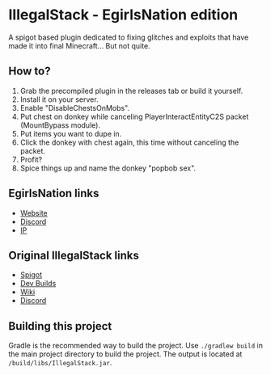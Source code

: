# IllegalStack - EgirlsNation edition
A spigot based plugin dedicated to fixing glitches and exploits that have made it into final Minecraft... But not quite.


## How to?
1. Grab the precompiled plugin in the releases tab or build it yourself.
2. Install it on your server.
3. Enable "DisableChestsOnMobs".
4. Put chest on donkey while canceling PlayerInteractEntityC2S packet (MountBypass module).
5. Put items you want to dupe in.
6. Click the donkey with chest again, this time without canceling the packet.
7. Profit?
8. Spice things up and name the donkey "popbob sex".

## EgirlsNation links
- [Website](https://egirlsnation.com/)
- [Discord](https://discord.egirlsnation.com/)
- [IP](play.egirlsnation.com)

## Original IllegalStack links

- [Spigot](https://www.spigotmc.org/resources/dupe-fixes-illegal-stack-remover.44411/)
- [Dev Builds](https://ci.athion.net/job/IllegalStack/)
- [Wiki](https://github.com/dniym/IllegalStack/wiki/FAQ)
- [Discord](https://discord.gg/Gsx4QaT)

## Building this project

Gradle is the recommended way to build the project. Use `./gradlew build` in the main project directory to build the project.
The output is located at `/build/libs/IllegalStack.jar`.
